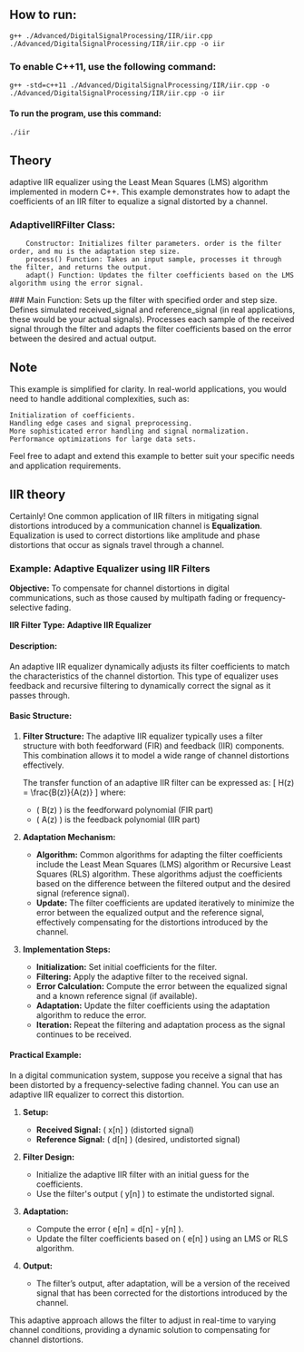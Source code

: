 ## How to run:
    g++ ./Advanced/DigitalSignalProcessing/IIR/iir.cpp ./Advanced/DigitalSignalProcessing/IIR/iir.cpp -o iir 
### To enable C++11, use the following command:
    g++ -std=c++11 ./Advanced/DigitalSignalProcessing/IIR/iir.cpp -o ./Advanced/DigitalSignalProcessing/IIR/iir.cpp -o iir 
#### To run the program, use this command:
    ./iir

## Theory

adaptive IIR equalizer using the Least Mean Squares (LMS) algorithm implemented in modern C++. This example demonstrates how to adapt the coefficients of an IIR filter to equalize a signal distorted by a channel.

### AdaptiveIIRFilter Class:
        Constructor: Initializes filter parameters. order is the filter order, and mu is the adaptation step size.
        process() Function: Takes an input sample, processes it through the filter, and returns the output.
        adapt() Function: Updates the filter coefficients based on the LMS algorithm using the error signal.

### Main Function:
        Sets up the filter with specified order and step size.
        Defines simulated received_signal and reference_signal (in real applications, these would be your actual signals).
        Processes each sample of the received signal through the filter and adapts the filter coefficients based on the error between the desired and actual output.

## Note

This example is simplified for clarity. In real-world applications, you would need to handle additional complexities, such as:

    Initialization of coefficients.
    Handling edge cases and signal preprocessing.
    More sophisticated error handling and signal normalization.
    Performance optimizations for large data sets.

Feel free to adapt and extend this example to better suit your specific needs and application requirements.

## IIR theory

Certainly! One common application of IIR filters in mitigating signal distortions introduced by a communication channel is **Equalization**. Equalization is used to correct distortions like amplitude and phase distortions that occur as signals travel through a channel. 

### Example: Adaptive Equalizer using IIR Filters

**Objective:** To compensate for channel distortions in digital communications, such as those caused by multipath fading or frequency-selective fading.

**IIR Filter Type:** **Adaptive IIR Equalizer**

#### Description:
An adaptive IIR equalizer dynamically adjusts its filter coefficients to match the characteristics of the channel distortion. This type of equalizer uses feedback and recursive filtering to dynamically correct the signal as it passes through.

#### Basic Structure:

1. **Filter Structure:**
   The adaptive IIR equalizer typically uses a filter structure with both feedforward (FIR) and feedback (IIR) components. This combination allows it to model a wide range of channel distortions effectively.

   The transfer function of an adaptive IIR filter can be expressed as:
   \[
   H(z) = \frac{B(z)}{A(z)}
   \]
   where:
   - \( B(z) \) is the feedforward polynomial (FIR part)
   - \( A(z) \) is the feedback polynomial (IIR part)

2. **Adaptation Mechanism:**
   - **Algorithm:** Common algorithms for adapting the filter coefficients include the Least Mean Squares (LMS) algorithm or Recursive Least Squares (RLS) algorithm. These algorithms adjust the coefficients based on the difference between the filtered output and the desired signal (reference signal).
   - **Update:** The filter coefficients are updated iteratively to minimize the error between the equalized output and the reference signal, effectively compensating for the distortions introduced by the channel.

3. **Implementation Steps:**
   - **Initialization:** Set initial coefficients for the filter.
   - **Filtering:** Apply the adaptive filter to the received signal.
   - **Error Calculation:** Compute the error between the equalized signal and a known reference signal (if available).
   - **Adaptation:** Update the filter coefficients using the adaptation algorithm to reduce the error.
   - **Iteration:** Repeat the filtering and adaptation process as the signal continues to be received.

#### Practical Example:

In a digital communication system, suppose you receive a signal that has been distorted by a frequency-selective fading channel. You can use an adaptive IIR equalizer to correct this distortion.

1. **Setup:**
   - **Received Signal:** \( x[n] \) (distorted signal)
   - **Reference Signal:** \( d[n] \) (desired, undistorted signal)

2. **Filter Design:**
   - Initialize the adaptive IIR filter with an initial guess for the coefficients.
   - Use the filter's output \( y[n] \) to estimate the undistorted signal.

3. **Adaptation:**
   - Compute the error \( e[n] = d[n] - y[n] \).
   - Update the filter coefficients based on \( e[n] \) using an LMS or RLS algorithm.

4. **Output:**
   - The filter’s output, after adaptation, will be a version of the received signal that has been corrected for the distortions introduced by the channel.

This adaptive approach allows the filter to adjust in real-time to varying channel conditions, providing a dynamic solution to compensating for channel distortions.
